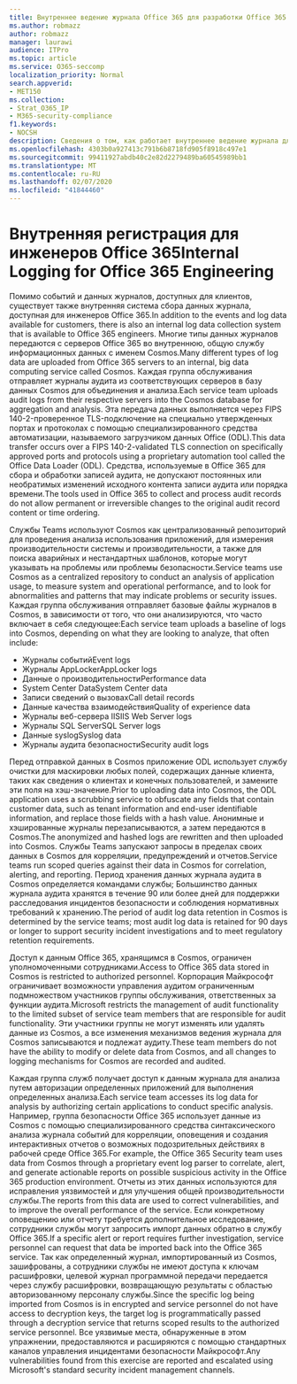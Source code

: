 ```yaml
---
title: Внутреннее ведение журнала Office 365 для разработки Office 365
ms.author: robmazz
author: robmazz
manager: laurawi
audience: ITPro
ms.topic: article
ms.service: O365-seccomp
localization_priority: Normal
search.appverid:
- MET150
ms.collection:
- Strat_O365_IP
- M365-security-compliance
f1.keywords:
- NOCSH
description: Сведения о том, как работает внутреннее ведение журнала для инженеров отдела Office 365.
ms.openlocfilehash: 4303b0a927413c791b6b8718fd905f8918c497e1
ms.sourcegitcommit: 99411927abdb40c2e82d2279489ba60545989bb1
ms.translationtype: MT
ms.contentlocale: ru-RU
ms.lasthandoff: 02/07/2020
ms.locfileid: "41844460"
---
```

# <a name="internal-logging-for-office-365-engineering"></a><span data-ttu-id="9e2aa-103">Внутренняя регистрация для инженеров Office 365</span><span class="sxs-lookup"><span data-stu-id="9e2aa-103">Internal Logging for Office 365 Engineering</span></span>

<span data-ttu-id="9e2aa-104">Помимо событий и данных журналов, доступных для клиентов, существует также внутренняя система сбора данных журнала, доступная для инженеров Office 365.</span><span class="sxs-lookup"><span data-stu-id="9e2aa-104">In addition to the events and log data available for customers, there is also an internal log data collection system that is available to Office 365 engineers.</span></span> <span data-ttu-id="9e2aa-105">Многие типы данных журналов передаются с серверов Office 365 во внутреннюю, общую службу информационных данных с именем Cosmos.</span><span class="sxs-lookup"><span data-stu-id="9e2aa-105">Many different types of log data are uploaded from Office 365 servers to an internal, big data computing service called Cosmos.</span></span> <span data-ttu-id="9e2aa-106">Каждая группа обслуживания отправляет журналы аудита из соответствующих серверов в базу данных Cosmos для объединения и анализа.</span><span class="sxs-lookup"><span data-stu-id="9e2aa-106">Each service team uploads audit logs from their respective servers into the Cosmos database for aggregation and analysis.</span></span> <span data-ttu-id="9e2aa-107">Эта передача данных выполняется через FIPS 140-2-проверенное TLS-подключение на специально утвержденных портах и протоколах с помощью специализированного средства автоматизации, называемого загрузчиком данных Office (ODL).</span><span class="sxs-lookup"><span data-stu-id="9e2aa-107">This data transfer occurs over a FIPS 140-2-validated TLS connection on specifically approved ports and protocols using a proprietary automation tool called the Office Data Loader (ODL).</span></span> <span data-ttu-id="9e2aa-108">Средства, используемые в Office 365 для сбора и обработки записей аудита, не допускают постоянных или необратимых изменений исходного контента записи аудита или порядка времени.</span><span class="sxs-lookup"><span data-stu-id="9e2aa-108">The tools used in Office 365 to collect and process audit records do not allow permanent or irreversible changes to the original audit record content or time ordering.</span></span>

<span data-ttu-id="9e2aa-109">Службы Teams используют Cosmos как централизованный репозиторий для проведения анализа использования приложений, для измерения производительности системы и производительности, а также для поиска аварийных и нестандартных шаблонов, которые могут указывать на проблемы или проблемы безопасности.</span><span class="sxs-lookup"><span data-stu-id="9e2aa-109">Service teams use Cosmos as a centralized repository to conduct an analysis of application usage, to measure system and operational performance, and to look for abnormalities and patterns that may indicate problems or security issues.</span></span> <span data-ttu-id="9e2aa-110">Каждая группа обслуживания отправляет базовые файлы журналов в Cosmos, в зависимости от того, что они анализируются, что часто включает в себя следующее:</span><span class="sxs-lookup"><span data-stu-id="9e2aa-110">Each service team uploads a baseline of logs into Cosmos, depending on what they are looking to analyze, that often include:</span></span>

- <span data-ttu-id="9e2aa-111">Журналы событий</span><span class="sxs-lookup"><span data-stu-id="9e2aa-111">Event logs</span></span>
- <span data-ttu-id="9e2aa-112">Журналы AppLocker</span><span class="sxs-lookup"><span data-stu-id="9e2aa-112">AppLocker logs</span></span>
- <span data-ttu-id="9e2aa-113">Данные о производительности</span><span class="sxs-lookup"><span data-stu-id="9e2aa-113">Performance data</span></span>
- <span data-ttu-id="9e2aa-114">System Center Data</span><span class="sxs-lookup"><span data-stu-id="9e2aa-114">System Center data</span></span>
- <span data-ttu-id="9e2aa-115">Записи сведений о вызовах</span><span class="sxs-lookup"><span data-stu-id="9e2aa-115">Call detail records</span></span>
- <span data-ttu-id="9e2aa-116">Данные качества взаимодействия</span><span class="sxs-lookup"><span data-stu-id="9e2aa-116">Quality of experience data</span></span>
- <span data-ttu-id="9e2aa-117">Журналы веб-сервера IIS</span><span class="sxs-lookup"><span data-stu-id="9e2aa-117">IIS Web Server logs</span></span>
- <span data-ttu-id="9e2aa-118">Журналы SQL Server</span><span class="sxs-lookup"><span data-stu-id="9e2aa-118">SQL Server logs</span></span>
- <span data-ttu-id="9e2aa-119">Данные syslog</span><span class="sxs-lookup"><span data-stu-id="9e2aa-119">Syslog data</span></span>
- <span data-ttu-id="9e2aa-120">Журналы аудита безопасности</span><span class="sxs-lookup"><span data-stu-id="9e2aa-120">Security audit logs</span></span>

<span data-ttu-id="9e2aa-121">Перед отправкой данных в Cosmos приложение ODL использует службу очистки для маскировки любых полей, содержащих данные клиента, таких как сведения о клиентах и конечных пользователей, и замените эти поля на хэш-значение.</span><span class="sxs-lookup"><span data-stu-id="9e2aa-121">Prior to uploading data into Cosmos, the ODL application uses a scrubbing service to obfuscate any fields that contain customer data, such as tenant information and end-user identifiable information, and replace those fields with a hash value.</span></span> <span data-ttu-id="9e2aa-122">Анонимные и хэшированные журналы перезаписываются, а затем передаются в Cosmos.</span><span class="sxs-lookup"><span data-stu-id="9e2aa-122">The anonymized and hashed logs are rewritten and then uploaded into Cosmos.</span></span> <span data-ttu-id="9e2aa-123">Службы Teams запускают запросы в пределах своих данных в Cosmos для корреляции, предупреждений и отчетов.</span><span class="sxs-lookup"><span data-stu-id="9e2aa-123">Service teams run scoped queries against their data in Cosmos for correlation, alerting, and reporting.</span></span> <span data-ttu-id="9e2aa-124">Период хранения данных журнала аудита в Cosmos определяется командами службы; Большинство данных журнала аудита хранятся в течение 90 или более дней для поддержки расследования инцидентов безопасности и соблюдения нормативных требований к хранению.</span><span class="sxs-lookup"><span data-stu-id="9e2aa-124">The period of audit log data retention in Cosmos is determined by the service teams; most audit log data is retained for 90 days or longer to support security incident investigations and to meet regulatory retention requirements.</span></span>

<span data-ttu-id="9e2aa-125">Доступ к данным Office 365, хранящимся в Cosmos, ограничен уполномоченными сотрудниками.</span><span class="sxs-lookup"><span data-stu-id="9e2aa-125">Access to Office 365 data stored in Cosmos is restricted to authorized personnel.</span></span> <span data-ttu-id="9e2aa-126">Корпорация Майкрософт ограничивает возможности управления аудитом ограниченным подмножеством участников группы обслуживания, ответственных за функции аудита.</span><span class="sxs-lookup"><span data-stu-id="9e2aa-126">Microsoft restricts the management of audit functionality to the limited subset of service team members that are responsible for audit functionality.</span></span> <span data-ttu-id="9e2aa-127">Эти участники группы не могут изменять или удалять данные из Cosmos, а все изменения механизмов ведения журнала для Cosmos записываются и подлежат аудиту.</span><span class="sxs-lookup"><span data-stu-id="9e2aa-127">These team members do not have the ability to modify or delete data from Cosmos, and all changes to logging mechanisms for Cosmos are recorded and audited.</span></span>

<span data-ttu-id="9e2aa-128">Каждая группа служб получает доступ к данным журнала для анализа путем авторизации определенных приложений для выполнения определенных анализа.</span><span class="sxs-lookup"><span data-stu-id="9e2aa-128">Each service team accesses its log data for analysis by authorizing certain applications to conduct specific analysis.</span></span> <span data-ttu-id="9e2aa-129">Например, группа безопасности Office 365 использует данные из Cosmos с помощью специализированного средства синтаксического анализа журнала событий для корреляции, оповещения и создания интерактивных отчетов о возможных подозрительных действиях в рабочей среде Office 365.</span><span class="sxs-lookup"><span data-stu-id="9e2aa-129">For example, the Office 365 Security team uses data from Cosmos through a proprietary event log parser to correlate, alert, and generate actionable reports on possible suspicious activity in the Office 365 production environment.</span></span> <span data-ttu-id="9e2aa-130">Отчеты из этих данных используются для исправления уязвимостей и для улучшения общей производительности службы.</span><span class="sxs-lookup"><span data-stu-id="9e2aa-130">The reports from this data are used to correct vulnerabilities, and to improve the overall performance of the service.</span></span> <span data-ttu-id="9e2aa-131">Если конкретному оповещению или отчету требуется дополнительное исследование, сотрудники службы могут запросить импорт данных обратно в службу Office 365.</span><span class="sxs-lookup"><span data-stu-id="9e2aa-131">If a specific alert or report requires further investigation, service personnel can request that data be imported back into the Office 365 service.</span></span> <span data-ttu-id="9e2aa-132">Так как определенный журнал, импортированный из Cosmos, зашифрованы, а сотрудники службы не имеют доступа к ключам расшифровки, целевой журнал программной передачи передается через службу расшифровки, возвращающую результаты с областью авторизованному персоналу службы.</span><span class="sxs-lookup"><span data-stu-id="9e2aa-132">Since the specific log being imported from Cosmos is in encrypted and service personnel do not have access to decryption keys, the target log is programmatically passed through a decryption service that returns scoped results to the authorized service personnel.</span></span> <span data-ttu-id="9e2aa-133">Все уязвимые места, обнаруженные в этом упражнении, предоставляются и расширяются с помощью стандартных каналов управления инцидентами безопасности Майкрософт.</span><span class="sxs-lookup"><span data-stu-id="9e2aa-133">Any vulnerabilities found from this exercise are reported and escalated using Microsoft's standard security incident management channels.</span></span>
